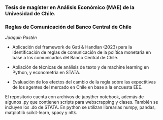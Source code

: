 ### Tesis de magíster en Análisis Económico (MAE) de la Univesidad de Chile.

### Reglas de Comunicación del Banco Central de Chile
*Joaquín Pastén*


- Aplicación del framework de Gati \& Handlan (2023) para la identificación de reglas de comunicación de la política monetaria en base a los comunicados del Banco Central de Chile. 

- Apliación de técnicas de análisis de texto y de machine learning en Python, y econometría en STATA.

- Evaluación de los efectos del cambio de la regla sobre las expectitivas de los agentes del mercado en Chile en base a la encuesta EEE.

El repositorio cuenta con archivos de jupyther notebook, además de algunos .py que contienen scripts para webscrapping y clases. También se incluyen los .do de STATA.
En python se utilizan librearias numpy, pandas, matplotlib scikit-learn, spacy y nltk. 
